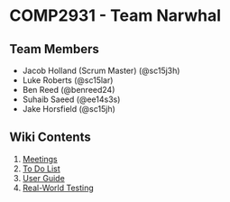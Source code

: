 # COMP2931 - Team Narwhal

## Team Members
* Jacob Holland (Scrum Master) (@sc15j3h)
* Luke Roberts (@sc15lar)
* Ben Reed (@benreed24)
* Suhaib Saeed (@ee14s3s)
* Jake Horsfield (@sc15jh)

## Wiki Contents
1. [Meetings](https://gitlab.com/comp2931/narwhal/wikis/group-meetings)
2. [To Do List](https://gitlab.com/comp2931/narwhal/wikis/todo-list)
3. [User Guide](https://gitlab.com/comp2931/narwhal/wikis/functions)
4. [Real-World Testing](https://gitlab.com/comp2931/narwhal/wikis/real-world-testing)